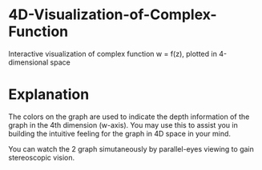 # 4D-Visualization-of-Complex-Function
Interactive visualization of complex function w = f(z), plotted in 4-dimensional space

# Explanation
The colors on the graph are used to indicate the depth information of the graph in the 4th dimension (w-axis). You may use this to assist you in building the intuitive feeling for the graph in 4D space in your mind.

You can watch the 2 graph simutaneously by parallel-eyes viewing to gain stereoscopic vision.
